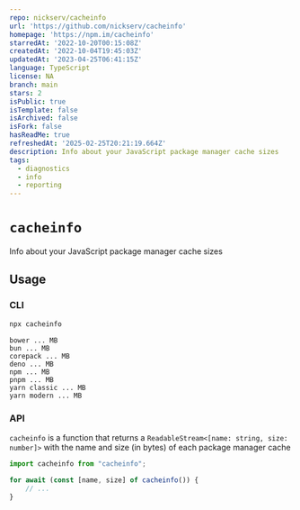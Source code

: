 ```yaml
---
repo: nickserv/cacheinfo
url: 'https://github.com/nickserv/cacheinfo'
homepage: 'https://npm.im/cacheinfo'
starredAt: '2022-10-20T00:15:08Z'
createdAt: '2022-10-04T19:45:03Z'
updatedAt: '2023-04-25T06:41:15Z'
language: TypeScript
license: NA
branch: main
stars: 2
isPublic: true
isTemplate: false
isArchived: false
isFork: false
hasReadMe: true
refreshedAt: '2025-02-25T20:21:19.664Z'
description: Info about your JavaScript package manager cache sizes
tags:
  - diagnostics
  - info
  - reporting
---
```


# `cacheinfo`

Info about your JavaScript package manager cache sizes

## Usage

### CLI

```sh
npx cacheinfo
```

```
bower ... MB
bun ... MB
corepack ... MB
deno ... MB
npm ... MB
pnpm ... MB
yarn classic ... MB
yarn modern ... MB
```

### API

`cacheinfo` is a function that returns a `ReadableStream<[name: string, size: number]>` with the name and size (in bytes) of each package manager cache

```ts
import cacheinfo from "cacheinfo";

for await (const [name, size] of cacheinfo()) {
	// ...
}
```
